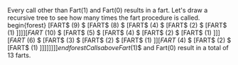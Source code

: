 Every call other than Fart$(1)$ and Fart$(0)$ results in a fart.
Let's draw a recursive tree to see how many times the fart procedure is called.
begin{forest}
[FART$ (9) $
[FART$ (8) $
[FART$ (4) $
[FART$ (2) $
[FART$ (1) $]
]
]
]
[FART$ (10) $
[FART$ (5) $
[FART$ (4) $
[FART$ (2) $
[FART$ (1) $]
]
]
[FART$ (6) $
[FART$ (3) $
[FART$ (2) $
[FART$ (1) $]
]
[FART$ (4) $
[FART$ (2) $
[FART$ (1) $]
]
]
]
]
]
]
]
end{forest} 
Calls above Fart$(1)$ and Fart$(0)$ result in a total of 13 farts.

